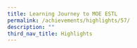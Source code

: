 ```yaml
---
title: Learning Journey to MOE ESTL
permalink: /achievements/highlights/57/
description: ""
third_nav_title: Highlights
---
```

